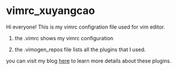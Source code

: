 # vimrc_xuyangcao
Hi everyone! This is my vimrc configration file used for vim editor.

1. the .vimrc shows my vimrc configuration

2. the .vimogen_repos file lists all the plugins that I used.

you can visit my blog [here](https://www.jianshu.com/p/f521e198b1b3) to learn more details about these plugins.
